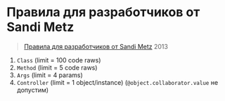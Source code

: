 # Правила для разработчиков от Sandi Metz

> [Правила для разработчиков от Sandi Metz](https://habr.com/ru/post/181434/)
> 2013

1. `Class` (limit = 100 code raws)
2. `Method` (limit = 5 code raws)
3. `Args` (limit = 4 params)
4. `Controller` (limit = 1 object/instance) (`@object.collaborator.value` не допустим)
